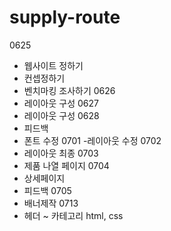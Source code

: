 # supply-route
0625
- 웹사이트 정하기
- 컨셉정하기
- 벤치마킹 조사하기
0626
- 레이아웃 구성
0627
- 레이아웃 구성
0628
- 피드백
- 폰트 수정
0701
-레이아웃 수정
0702
- 레이아웃 최종
0703
- 제품 나열 페이지
0704
- 상세페이지
- 피드백
0705
- 배너제작
0713
- 헤더 ~ 카테고리 html, css
